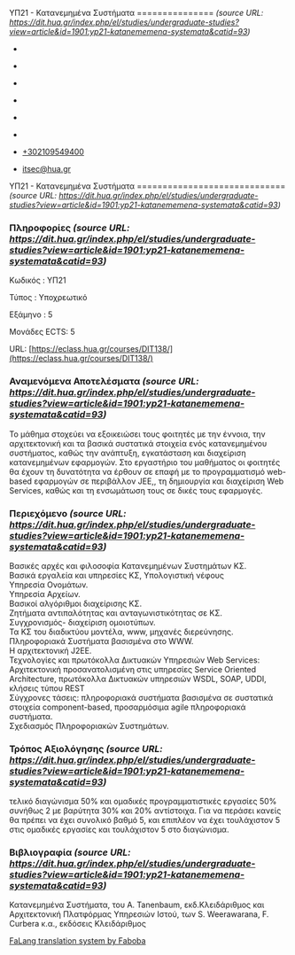 ΥΠ21 - Κατανεμημένα Συστήματα
===============    *(source URL: https://dit.hua.gr/index.php/el/studies/undergraduate-studies?view=article&id=1901:yp21-katanememena-systemata&catid=93)*

*   [](https://www.facebook.com/ditharokopio)
*   [](https://www.youtube.com/channel/UCEHkYirpXF1nSLxDCrfDZ4A)
*   [](https://www.linkedin.com/company/77699385)
*   [](https://www.instagram.com/dithua)

*   [](https://dit.hua.gr/index.php/el/studies/undergraduate-studies)
*   [](https://dit.hua.gr/index.php/en/studies/undergraduate-studies)

*   [+302109549400](tel:+302109549400)
*   [itsec@hua.gr](mailto:itsec@hua.gr)

ΥΠ21 - Κατανεμημένα Συστήματα
=============================  *(source URL: https://dit.hua.gr/index.php/el/studies/undergraduate-studies?view=article&id=1901:yp21-katanememena-systemata&catid=93)*

### Πληροφορίες  *(source URL: https://dit.hua.gr/index.php/el/studies/undergraduate-studies?view=article&id=1901:yp21-katanememena-systemata&catid=93)*

Κωδικός : ΥΠ21

Τύπος : Υποχρεωτικό

Εξάμηνο : 5

Μονάδες ECTS: 5

URL: [https://eclass.hua.gr/courses/DIT138/](https://eclass.hua.gr/courses/DIT138/)

### Αναμενόμενα Αποτελέσματα  *(source URL: https://dit.hua.gr/index.php/el/studies/undergraduate-studies?view=article&id=1901:yp21-katanememena-systemata&catid=93)*

Το μάθημα στοχεύει να εξοικειώσει τους φοιτητές με την έννοια, την αρχιτεκτονική και τα βασικά συστατικά στοιχεία ενός κατανεμημένου συστήματος, καθώς την ανάπτυξη, εγκατάσταση και διαχείριση κατανεμημένων εφαρμογών. Στο εργαστήριο του μαθήματος οι φοιτητές θα έχουν τη δυνατότητα να έρθουν σε επαφή με το προγραμματισμό web-based εφαρμογών σε περιβάλλον JEE,, τη δημιουργία και διαχείριση Web Services, καθώς και τη ενσωμάτωση τους σε δικές τους εφαρμογές.

### Περιεχόμενο  *(source URL: https://dit.hua.gr/index.php/el/studies/undergraduate-studies?view=article&id=1901:yp21-katanememena-systemata&catid=93)*

Βασικές αρχές και φιλοσοφία Κατανεμημένων Συστημάτων ΚΣ.  
Βασικά εργαλεία και υπηρεσίες ΚΣ, Υπολογιστική νέφους  
Υπηρεσία Ονομάτων.  
Υπηρεσία Αρχείων.  
Βασικοί αλγόριθμοι διαχείρισης ΚΣ.  
Ζητήματα αντιπαλότητας και ανταγωνιστικότητας σε ΚΣ.  
Συγχρονισμός- διαχείριση ομοιοτύπων.  
Τα ΚΣ του διαδικτύου μοντέλα, www, μηχανές διερεύνησης.  
Πληροφοριακά Συστήματα βασισμένα στο WWW.  
Η αρχιτεκτονική J2EE.  
Τεχνολογίες και πρωτόκολλα Δικτυακών Υπηρεσιών Web Services: Αρχιτεκτονική προσανατολισμένη στις υπηρεσίες Service Oriented Architecture, πρωτόκολλα Δικτυακών υπηρεσιών WSDL, SOAP, UDDI, κλήσεις τύπου REST  
Σύγχρονες τάσεις: πληροφοριακά συστήματα βασισμένα σε συστατικά στοιχεία component-based, προσαρμόσιμα agile πληροφοριακά συστήματα.  
Σχεδιασμός Πληροφοριακών Συστημάτων.

### Τρόπος Αξιολόγησης  *(source URL: https://dit.hua.gr/index.php/el/studies/undergraduate-studies?view=article&id=1901:yp21-katanememena-systemata&catid=93)*

τελικό διαγώνισμα 50% και ομαδικές προγραμματιστικές εργασίες 50% συνήθως 2 με βαρύτητα 30% και 20% αντίστοιχα. Για να περάσει κανείς θα πρέπει να έχει συνολικό βαθμό 5, και επιπλέον να έχει τουλάχιστον 5 στις ομαδικές εργασίες και τουλάχιστον 5 στο διαγώνισμα.

### Βιβλιογραφία  *(source URL: https://dit.hua.gr/index.php/el/studies/undergraduate-studies?view=article&id=1901:yp21-katanememena-systemata&catid=93)*

Κατανεμημένα Συστήματα, του A. Tanenbaum, εκδ.Κλειδάριθμος και  
Αρχιτεκτονική Πλατφόρμας Υπηρεσιών Ιστού, των S. Weerawarana, F. Curbera κ.α., εκδόσεις Κλειδάριθμος

[FaLang translation system by Faboba](http://www.faboba.com/ "Faboba : Création de composantJoomla")

[](https://dit.hua.gr/index.php/el/studies/undergraduate-studies?view=article&id=1901:yp21-katanememena-systemata&catid=93#)
